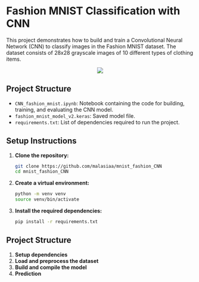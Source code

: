 # Fashion MNIST Classification with CNN

This project demonstrates how to build and train a Convolutional Neural Network (CNN) to classify images in the Fashion MNIST dataset. The dataset consists of 28x28 grayscale images of 10 different types of clothing items.

<p align="center">
  <img src="https://github.com/malasiaa/mnist_fashion_CNN/assets/144847430/f1098f17-a52c-4b33-b548-bd83e6f91d19">
</p>

## Project Structure

- `CNN_fashion_mnist.ipynb`: Notebook containing the code for building, training, and evaluating the CNN model.
- `fashion_mnist_model_v2.keras`: Saved model file.
- `requirements.txt`: List of dependencies required to run the project.

## Setup Instructions

1. **Clone the repository:**

   ```bash
   git clone https://github.com/malasiaa/mnist_fashion_CNN
   cd mnist_fashion_CNN
   ```
2. **Create a virtual environment:**
   
   ```bash
   python -m venv venv
   source venv/bin/activate
   ```
3. **Install the required dependencies:**

   ```bash
   pip install -r requirements.txt
   ```
## Project Structure  

1. **Setup dependencies**
2. **Load and preprocess the dataset**
3. **Build and compile the model**
4. **Prediction**
